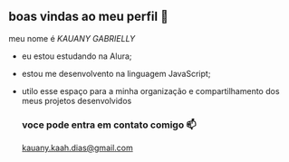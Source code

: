 ## boas vindas ao meu perfil 💜

meu nome é _KAUANY GABRIELLY_

- eu estou estudando na Alura;
- estou me desenvolvento na linguagem JavaScript;
- utilo esse espaço para a minha organização e compartilhamento dos meus projetos desenvolvidos
  ### voce pode entra em contato comigo 📫

   kauany.kaah.dias@gmail.com
  

